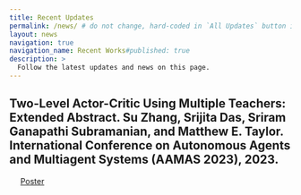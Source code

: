 ```yaml
---
title: Recent Updates
permalink: /news/ # do not change, hard-coded in `All Updates` button in the homepage.
layout: news
navigation: true
navigation_name: Recent Works#published: true
description: >
  Follow the latest updates and news on this page.  
---
```

## Two-Level Actor-Critic Using Multiple Teachers: Extended Abstract. Su Zhang, Srijita Das, Sriram Ganapathi Subramanian, and Matthew E. Taylor. International Conference on Autonomous Agents and Multiagent Systems (AAMAS 2023), 2023. 
&nbsp;&nbsp;&nbsp;&nbsp; [Poster](https://suzhang94.github.io/files/TLAC_poster.pdf)